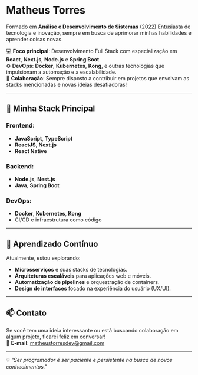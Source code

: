 # Matheus Torres  

Formado em **Análise e Desenvolvimento de Sistemas** (2022) Entusiasta de tecnologia e inovação, sempre em busca de aprimorar minhas habilidades e aprender coisas novas.  

💻 **Foco principal**: Desenvolvimento Full Stack com especialização em **React**, **Next.js**, **Node.js** e **Spring Boot**.  
⚙️ **DevOps**: **Docker**, **Kubernetes**, **Kong**, e outras tecnologias que impulsionam a automação e a escalabilidade.  
🤝 **Colaboração**: Sempre disposto a contribuir em projetos que envolvam as stacks mencionadas e novas ideias desafiadoras!  

---

## 🚀 Minha Stack Principal  

### Frontend:  
- **JavaScript**, **TypeScript**  
- **ReactJS**, **Next.js**  
- **React Native**  

### Backend:  
- **Node.js**, **Nest.js**  
- **Java**,  **Spring Boot**  

### DevOps:  
- **Docker**, **Kubernetes**, **Kong**  
- CI/CD e infraestrutura como código  

---

## 🌱 Aprendizado Contínuo  
Atualmente, estou explorando:  
- **Microsserviços** e suas stacks de tecnologias.  
- **Arquiteturas escaláveis** para aplicações web e móveis.  
- **Automatização de pipelines** e orquestração de containers.  
- **Design de interfaces** focado na experiência do usuário (UX/UI).  

---

## 📫 Contato  
Se você tem uma ideia interessante ou está buscando colaboração em algum projeto, ficarei feliz em conversar!  
📧 **E-mail**: matheustorresdev@gmail.com  

---

💡 _"Ser programador é ser paciente e persistente na busca de novos conhecimentos."_  
